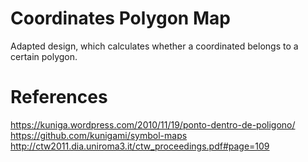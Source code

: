 Coordinates Polygon Map
=======================
Adapted design, which calculates whether a coordinated belongs to a certain polygon.

References
=========
https://kuniga.wordpress.com/2010/11/19/ponto-dentro-de-poligono/
https://github.com/kunigami/symbol-maps
http://ctw2011.dia.uniroma3.it/ctw_proceedings.pdf#page=109